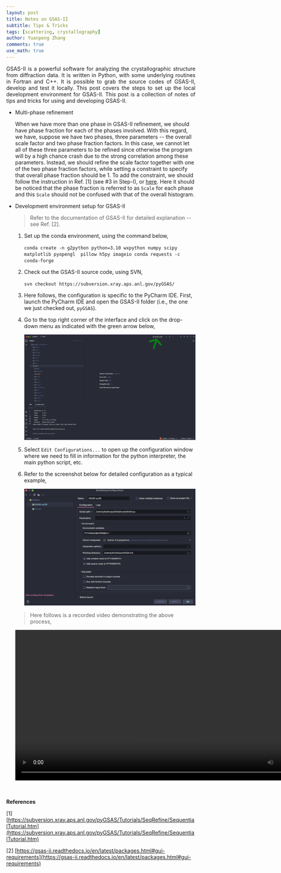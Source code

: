 ```yaml
---
layout: post
title: Notes on GSAS-II
subtitle: Tips & Tricks
tags: [scattering, crystallography]
author: Yuanpeng Zhang
comments: true
use_math: true
---
```


<p style='text-align: justify'>
GSAS-II is a powerful software for analyzing the crystallographic structure from diffraction data. It is written in
Python, with some underlying routines in Fortran and C++. It is possible to grab the source codes of GSAS-II, develop
and test it locally. This post covers the steps to set up the local development environment for GSAS-II. 
This post is a collection of notes of tips and tricks for using and developing GSAS-II.
</p>

- Multi-phase refinement

    When we have more than one phase in GSAS-II refinement, we should have phase fraction for each of the phases involved. With this regard,
    we have, suppose we have two phases, three parameters -- the overall scale factor and two phase fraction factors. In this case, we cannot
    let all of these three parameters to be refined since otherwise the program will by a high chance crash due to the strong correlation among
    these parameters. Instead, we should refine the scale factor together with one of the two phase fraction factors, while setting a constraint
    to specify that overall phase fraction should be 1. To add the constraint, we should follow the instruction in Ref. [1] (see #3 in Step-I),
    or [here](/assets/doc/GSASII_Multiphase_setup.pdf). Here it should be noticed that the phase fraction is referred to as `Scale` for each
    phase and this `Scale` should not be confused with that of the overall histogram.

- Development environment setup for GSAS-II

    > Refer to the documentation of GSAS-II for detailed explanation -- see Ref. [2].

    1. Set up the conda environment, using the command below,

        `conda create -n g2python python=3.10 wxpython numpy scipy matplotlib pyopengl  pillow h5py imageio conda requests -c conda-forge`

    2. Check out the GSAS-II source code, using SVN,

        `svn checkout https://subversion.xray.aps.anl.gov/pyGSAS/`

    3. Here follows, the configuration is specific to the PyCharm IDE. First, launch the PyCharm IDE and open the GSAS-II folder (i.e., the one we just checked out, `pyGSAS`).

    4. Go to the top right corner of the interface and click on the drop-down menu as indicated with the green arrow below,

        ![pycharm gsasii](/assets/img/posts/pycharm_gsasii_1.png)

    5. Select `Edit Configurations...` to open up the configuration window where we need to fill in information for the python interpreter, the main python script, etc.

    6. Refer to the screenshot below for detailed configuration as a typical example,

        ![pycharm gsasii](/assets/img/posts/pycharm_gsasii_2.png)

    > Here follows is a recorded video demonstrating the above process,

    <p align='center'>
       <video width="800" controls>
          <source src="/assets/img/posts/pycharm_gsasii.mp4" type="video/mp4">
       </video>
    </p>

<br />

<b>References</b>

[1] [https://subversion.xray.aps.anl.gov/pyGSAS/Tutorials/SeqRefine/SequentialTutorial.htm](https://subversion.xray.aps.anl.gov/pyGSAS/Tutorials/SeqRefine/SequentialTutorial.htm)

[2] [https://gsas-ii.readthedocs.io/en/latest/packages.html#gui-requirements](https://gsas-ii.readthedocs.io/en/latest/packages.html#gui-requirements)